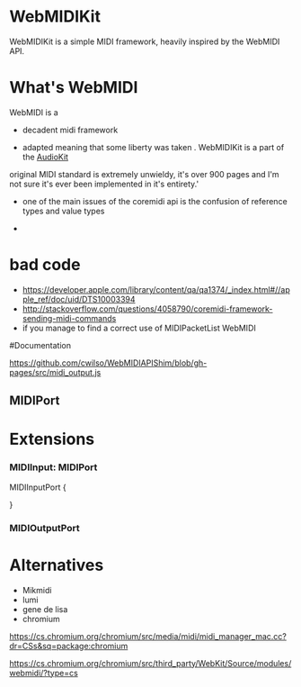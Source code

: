 # WebMIDIKit

WebMIDIKit is a simple MIDI framework, heavily inspired by the WebMIDI API.

# What's WebMIDI

WebMIDI is a 



* decadent midi framework


* adapted meaning that some liberty was taken . WebMIDIKit is a part of the [AudioKit](https://githib.com/audiokit/audiokit)  

 original MIDI standard is extremely unwieldy, it's over 900 pages and I'm not sure it's ever been implemented in it's entirety.'  

* one of the main issues of the coremidi api is the confusion of reference types and value types

* 
# bad code
* https://developer.apple.com/library/content/qa/qa1374/_index.html#//apple_ref/doc/uid/DTS10003394
* http://stackoverflow.com/questions/4058790/coremidi-framework-sending-midi-commands
* if you manage to find a correct use of MIDIPacketList
WebMIDI

#Documentation

https://github.com/cwilso/WebMIDIAPIShim/blob/gh-pages/src/midi_output.js

## MIDIPort
<!--``` -->
<!--class MIDIPort {-->
<!--      let id: String-->
<!--      let manufacturer: String-->
<!--      let name: String-->
<!--      let type: MIDIPortType-->
<!--      let version: String //?-->
<!--      let connection: MIDIPortConnectionState-->
<!--```-->

# Extensions

### MIDIInput: MIDIPort
MIDIInputPort {
  
} 

### MIDIOutputPort


# Alternatives

* Mikmidi
* lumi
* gene de lisa
* chromium 

https://cs.chromium.org/chromium/src/media/midi/midi_manager_mac.cc?dr=CSs&sq=package:chromium

 https://cs.chromium.org/chromium/src/third_party/WebKit/Source/modules/webmidi/?type=cs



<!--  -->
<!--void MidiManagerMac::ReceiveMidiNotify(const MIDINotification* message) {-->
<!--  DCHECK(client_thread_.task_runner()->BelongsToCurrentThread());-->
<!---->
<!--  if (kMIDIMsgObjectAdded == message->messageID) {-->
<!--    // New device is going to be attached.-->
<!--    const MIDIObjectAddRemoveNotification* notification =-->
<!--        reinterpret_cast<const MIDIObjectAddRemoveNotification*>(message);-->
<!--    MIDIEndpointRef endpoint =-->
<!--        static_cast<MIDIEndpointRef>(notification->child);-->
<!--    if (notification->childType == kMIDIObjectType_Source) {-->
<!--      // Attaching device is an input device.-->
<!--      auto it = source_map_.find(endpoint);-->
<!--      if (it == source_map_.end()) {-->
<!--        MidiPortInfo info = GetPortInfoFromEndpoint(endpoint);-->
<!--        // If the device disappears before finishing queries, MidiPortInfo-->
<!--        // becomes incomplete. Skip and do not cache such information here.-->
<!--        // On kMIDIMsgObjectRemoved, the entry will be ignored because it-->
<!--        // will not be found in the pool.-->
<!--        if (!info.id.empty()) {-->
<!--          uint32_t index = source_map_.size();-->
<!--          source_map_[endpoint] = index;-->
<!--          AddInputPort(info);-->
<!--          MIDIPortConnectSource(-->
<!--              coremidi_input_, endpoint, reinterpret_cast<void*>(endpoint));-->
<!--        }-->
<!--      } else {-->
<!--        SetInputPortState(it->second, PortState::OPENED);-->
<!--      }-->
<!--    } else if (notification->childType == kMIDIObjectType_Destination) {-->
<!--      // Attaching device is an output device.-->
<!--      auto it = std::find(destinations_.begin(), destinations_.end(), endpoint);-->
<!--      if (it == destinations_.end()) {-->
<!--        MidiPortInfo info = GetPortInfoFromEndpoint(endpoint);-->
<!--        // Skip cases that queries are not finished correctly.-->
<!--        if (!info.id.empty()) {-->
<!--          destinations_.push_back(endpoint);-->
<!--          AddOutputPort(info);-->
<!--        }-->
<!--      } else {-->
<!--        SetOutputPortState(it - destinations_.begin(), PortState::OPENED);-->
<!--      }-->
<!--    }-->
<!--  } else if (kMIDIMsgObjectRemoved == message->messageID) {-->
<!--    // Existing device is going to be detached.-->
<!--    const MIDIObjectAddRemoveNotification* notification =-->
<!--        reinterpret_cast<const MIDIObjectAddRemoveNotification*>(message);-->
<!--    MIDIEndpointRef endpoint =-->
<!--        static_cast<MIDIEndpointRef>(notification->child);-->
<!--    if (notification->childType == kMIDIObjectType_Source) {-->
<!--      // Detaching device is an input device.-->
<!--      auto it = source_map_.find(endpoint);-->
<!--      if (it != source_map_.end())-->
<!--        SetInputPortState(it->second, PortState::DISCONNECTED);-->
<!--    } else if (notification->childType == kMIDIObjectType_Destination) {-->
<!--      // Detaching device is an output device.-->
<!--      auto it = std::find(destinations_.begin(), destinations_.end(), endpoint);-->
<!--      if (it != destinations_.end())-->
<!--        SetOutputPortState(it - destinations_.begin(), PortState::DISCONNECTED);-->
<!--    }-->
<!--  }-->
<!--}-->

